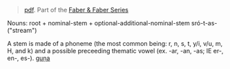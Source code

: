 > [pdf](a/t-burrow1973.pdf). Part of the [Faber & Faber Series](https://www.publishinghistory.com/great-languages-faber.html)



Nouns:
root + nominal-stem + optional-additional-nominal-stem
sró-t-as- ("stream")

A stem is made of a phoneme (the most common being: r, n, s, t, y/i, v/u, m, H, and k) and a possible preceeding thematic vowel (ex. -ar, -an, -as; IE er-, en-, es-).
[guṇa](https://en.wikipedia.org/wiki/Gu%E1%B9%87a#Sanskrit-grammar)